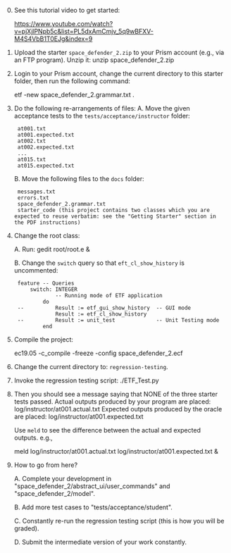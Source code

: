 0. See this tutorial video to get started:

	https://www.youtube.com/watch?v=pjXjlPNpb5c&list=PL5dxAmCmjv_5q9wBFXV-M4S4VbB1T0EJg&index=9

1. Upload the starter `space_defender_2.zip` to your Prism account (e.g., via an FTP program).
	Unzip it: unzip space_defender_2.zip

2. Login to your Prism account, change the current directory to this starter folder, then run the following command:

	etf -new space_defender_2.grammar.txt .

3. Do the following re-arrangements of files:
	A. Move the given acceptance tests to the `tests/acceptance/instructor` folder:

		at001.txt
		at001.expected.txt
		at002.txt
		at002.expected.txt
		...
		at015.txt
		at015.expected.txt
		
	B. Move the following files to the `docs` folder:
		
		messages.txt
		errors.txt
		space_defender_2.grammar.txt
		starter_code (this project contains two classes which you are expected to reuse verbatim: see the "Getting Starter" section in the PDF instructions)
 
4. Change the root class:

	A. Run: gedit root/root.e &

	B. Change the `switch` query so that `eft_cl_show_history` is uncommented:
		
		feature -- Queries
			switch: INTEGER
					-- Running mode of ETF application
				do
		--			Result := etf_gui_show_history 	-- GUI mode
					Result := etf_cl_show_history
		--			Result := unit_test 			-- Unit Testing mode
				end

5. Compile the project:

	ec19.05 -c_compile -freeze -config space_defender_2.ecf

6. Change the current directory to: `regression-testing`.

7. Invoke the regression testing script: ./ETF_Test.py

8. Then you should see a message saying that NONE of the three starter tests passed.
	Actual outputs produced by your program are placed: log/instructor/at001.actual.txt
	Expected outputs produced by the oracle are placed: log/instructor/at001.expected.txt
	
	Use `meld` to see the difference between the actual and expected outputs. e.g.,
	
	meld log/instructor/at001.actual.txt log/instructor/at001.expected.txt &

9. How to go from here?
	
	A. Complete your development in "space_defender_2/abstract_ui/user_commands" and "space_defender_2/model".
	
	B. Add more test cases to "tests/acceptance/student".
	
	C. Constantly re-run the regression testing script (this is how you will be graded).
	
	D. Submit the intermediate version of your work constantly. 
